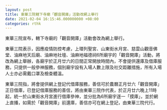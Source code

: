 ```yaml
---
layout: post
title: 東華三院轄下寺廟「觀音開庫」活動改網上舉行
date: 2021-02-04 16:15:46.000000000 +08:00
categories: rthk
---
```


東華三院宣布，轄下寺廟的「觀音開庫」活動會改為網上舉行。

東華三院表示，因應疫情防控考慮，上環列聖宮、山東街水月宮、慈雲山觀音佛堂、油麻地天后廟、油麻地社壇、油麻地福德祠6所廟宇的「觀音開庫」活動，將改為網上舉辦，各廟宇於正月廿六的日間正常開放時間內，不會提供還庫及借庫服務，只提供一般參神服務，個別廟宇設有入場人數上限及社交距離措施，所有入場人士亦必需戴口罩及檢查體溫。

東華三院指，將會提供網上登記代借庫服務，善信可於農曆正月廿六「觀音開庫」正日借庫，已登記借庫服務的善信，將由東華三院作代表，於正月廿六晚上11時起，統一於山東街水月宮進行借庫參神，並分批為6所廟宇逐一「摸庫」，並於網上直播，如需於「觀音開庫」前還庫，善信亦可在網上登記，由東華三院代行。
